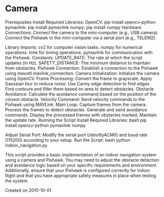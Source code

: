 # Camera


Prerequisites
Install Required Libraries:
OpenCV: pip install opencv-python
pymavlink: pip install pymavlink
numpy: pip install numpy
Hardware Connections:
Connect the camera to the mini-computer (e.g., USB camera).
Connect the Pixhawk to the mini-computer via a serial port (e.g., TELEM2).



Library Imports:
cv2 for computer vision tasks.
numpy for numerical operations.
time for timing operations.
pymavlink for communication with the Pixhawk.
Constants:
UPDATE_RATE: The rate at which the script updates (in Hz).
SAFETY_DISTANCE: The minimum distance to maintain from obstacles.
Pixhawk Connection:
Establish a connection to the Pixhawk using mavutil.mavlink_connection.
Camera Initialization:
Initialize the camera using OpenCV.
Frame Processing:
Convert the frame to grayscale.
Apply Gaussian blur to reduce noise.
Use Canny edge detection to find edges.
Find contours and filter them based on area to detect obstacles.
Obstacle Avoidance:
Calculate the avoidance command based on the position of the closest obstacle.
Velocity Command:
Send velocity commands to the Pixhawk using MAVLink.
Main Loop:
Capture frames from the camera.
Process the frames to detect obstacles.
Generate and send avoidance commands.
Display the processed frames with obstacles marked.
Maintain the update rate.
Running the Script
Install Required Libraries:
bash
pip install opencv-python pymavlink numpy

Adjust Serial Port:
Modify the serial port (/dev/ttyACM0) and baud rate (115200) according to your setup.
Run the Script:
bash
python indoor_navigation.py

This script provides a basic implementation of an indoor navigation system using a camera and Pixhawk. You may need to adjust the obstacle detection and avoidance logic based on your specific requirements and environment. Additionally, ensure that your Pixhawk is configured correctly for indoor flight and that you have appropriate safety measures in place when testing the system.


Created on 2015-10-01
